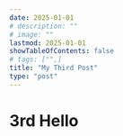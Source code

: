```yaml
---
date: 2025-01-01
# description: ""
# image: ""
lastmod: 2025-01-01
showTableOfContents: false
# tags: ["",]
title: "My Third Post"
type: "post"
---
```




# 3rd Hello